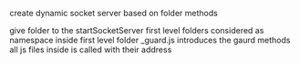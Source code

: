 create dynamic socket server based on folder methods

give folder to the startSocketServer 
first level folders considered as namespace
inside first level folder _guard.js introduces the gaurd methods
all js files inside is called with their address
